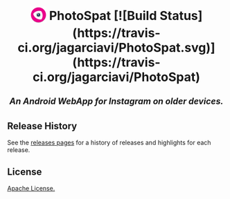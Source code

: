 <h1 align="center">
<sub>
<img  src="https://raw.githubusercontent.com/jagarciavi/PhotoSpat/master/app/src/main/res/mipmap-hdpi/ic_launcher.png"
      height="38"
      width="38">
</sub>
PhotoSpat
[![Build Status](https://travis-ci.org/jagarciavi/PhotoSpat.svg)](https://travis-ci.org/jagarciavi/PhotoSpat)
<br>
<sub><sub><h5> An Android WebApp for Instagram on older devices.</h5></sub></sub>
</h1>


<!--## Features-->

## Release History
See the [releases pages](https://github.com/jagarciavi/PhotoSpat/releases) for a history of releases and highlights for each release.

## License
[Apache License.](https://github.com/jagarciavi/PhotoSpat/blob/master/LICENSE)
